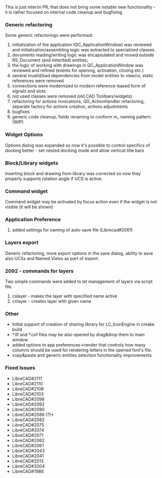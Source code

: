 This is just interim PR, that does not bring some notable new functionality - it is rather focused on internal code cleanup and bugfixing. 

### Generic refactoring

Some generic refactorings were performed: 

1) initialization of the application (QC_ApplicationWindow) was reviewed and initialization/assembling logic was extracted to specialized classes. 
2) documents reading/writing logic was encapsulated and moved outside RS_Document (and inherited) entities;
3) the logic of working with drawings in QC_ApplicationWindow was reviewed and refined (events for opening, activation, closing etc.)
4) several invalid/bad dependencies from model entities to view/ui, static references were removed
5) connections were modernized to modern reference-based form of signals and slots
6) not used classes were removed (old CAD Toolbars/widgets)
7) refactoring for actions invocations,  QG_ActionHandler refactoring, separate factory for actions creation, actions adjustments 
8) bugfixes
9) generic code cleanup, fields renaming to conform m_ naming pattern (WIP)


### Widget Options
Options dialog was expanded so now it's possible to control specifics of docking better - set nested docking mode and allow vertical title bars

### Block/Library widgets
Inserting block and drawing from library was corrected so now they properly supports rotation angle if UCS is active.

### Command widget
Command widget may be activated by focus action even if the widget is not visible (it will be shown)

### Application Preference
1) added settings for naming of auto-save file (Librecad#2061)

### Layers export
Generic refactoring, more export options in the save dialog, ability to save also UCSs and Named Views as part of export. 

### 2092 - commands for layers
Two simple commands were added to let management of layers via script file. 

1) cslayer - makes the layer with specified name active
2) cnlayer - creates layer with given name

### Other 

* Initial support of creation of sharing library for LC_IconEngine in cmake build
* *.llf and *.cxf files may be also opened by drag&drop them to main window
* added options to app preferences->render  that controls how many columns should be used for rendering letters in the opened font's file.
* copy&paste and generic entities selection functionality improvements

### Fixed Issues
* LibreCAD#2111
* LibreCAD#2110
* LibreCAD#2108
* LibreCAD#2103
* LibreCAD#2098
* LibreCAD#2092
* LibreCAD#2090
* LibreCAD#2086 (?)* 
* LibreCAD#2082
* LibreCAD#2075
* LibreCAD#2074
* LibreCAD#2071
* LibreCAD#2062
* LibreCAD#2061
* LibreCAD#2043
* LibreCAD#2041
* LibreCAD#2013
* LibreCAD#2004
* LibreCAD#1986
